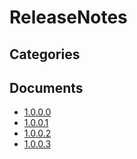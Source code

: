 # ReleaseNotes

## Categories


## Documents
- [1.0.0.0](1.0.0.0.md)
- [1.0.0.1](1.0.0.1.md)
- [1.0.0.2](1.0.0.2.md)
- [1.0.0.3](1.0.0.3.md)